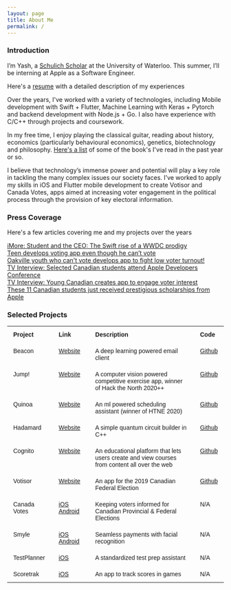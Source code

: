 ```yaml
---
layout: page
title: About Me
permalink: /
---
```


### Introduction

I’m Yash, a <a href="https://www.schulichleaders.com">Schulich Scholar</a> at the University of Waterloo. This summer, I’ll be interning at Apple as a Software Engineer.

Here's a <a href="https://www.schulichleaders.com">resume</a> with a detailed description of my experiences

Over the years, I've worked with a variety of technologies, including Mobile development with Swift + Flutter, Machine Learning with Keras + Pytorch and backend development with Node.js + Go. I also have experience with C/C++ through projects and coursework.

In my free time, I enjoy playing the classical guitar, reading about history, economics (particularly behavioural economics), genetics, biotechnology and philosophy. <a href="https://www.schulichleaders.com">Here's a list</a>  of some of the book's I've read in the past year or so.

I believe that technology’s immense power and potential will play a key role in tackling the many complex issues our society faces. I’ve worked to apply my skills in iOS and Flutter mobile development to create Votisor and Canada Votes, apps aimed at increasing voter engagement in the political process through the provision of key electoral information.

### Press Coverage

Here's a few articles covering me and my projects over the years

<a href="https://www.imore.com/student-and-ceo-swift-rise-wwdc-prodigy">iMore: Student and the CEO: The Swift rise of a WWDC prodigy</a> <br>
<a href="https://www.cbc.ca/kidsnews/post/teen-develops-voting-app-even-though-he-cant-vote">Teen develops voting app even though he can’t vote
</a> <br>
<a href="https://www.insidehalton.com/news-story/8613836-oakville-youth-who-can-t-vote-develops-app-to-fight-low-voter-turnout/">Oakville youth who can't vote develops app to fight low voter turnout!</a> <br>
<a href="https://www.youtube.com/watch?v=PslgJHgkTSs&t=21s">TV Interview: Selected Canadian students attend Apple Developers Conference</a> <br>
<a href="https://www.bttoronto.ca/videos/young-canadian-creates-app-to-engage-voter-interest/">TV Interview: Young Canadian creates app to engage voter interest</a> <br>
<a href="https://dailyhive.com/vancouver/canadian-students-receive-scholarships-from-apple">These 11 Canadian students just received prestigious scholarships from Apple
</a> <br>

### Selected Projects

<style type="text/css">
.tg  {border-collapse:collapse;border-spacing:0;border:none;border-color:#ccc;}
.tg td{font-family:Arial, sans-serif;font-size:14px;padding:11px 14px;border-style:solid;border-width:0px;overflow:hidden;word-break:normal;border-color:#ccc;}
.tg th{font-family:Arial, sans-serif;font-size:14px;font-weight:normal;padding:11px 14px;border-style:solid;border-width:0px;overflow:hidden;word-break:normal;border-color:#ccc;;}
.tg .tg-z2q5{font-size:14px;font-family:Arial, Helvetica, sans-serif !important;text-align:left;vertical-align:top}
.tg .tg-w57g{font-weight:bold;font-size:14px;font-family:Arial, Helvetica, sans-serif !important;border-color:#656565;text-align:left;vertical-align:top}
.tg .tg-w1my{;font-size:14px;font-family:Arial, Helvetica, sans-serif !important;border-color:#656565;text-align:left;vertical-align:top}
.tg .tg-0j0p{font-size:14px;font-family:Arial, Helvetica, sans-serif !important;border-color:#656565;text-align:left;vertical-align:top}
</style>
<table class="tg">
  <tr>
    <th class="tg-z2q5"><span style="font-weight:bold">Project</span><br></th>
    <th class="tg-w57g">Link</th>
    <th class="tg-z2q5"><span style="font-weight:bold">Description</span><br></th>
    <th class="tg-z2q5"><span style="font-weight:bold">Code</span><br></th>
  </tr>
  <tr>
    <td class="tg-w1my">Beacon</td>
    <td class="tg-w1my"><a href="http://yashmulki.me/votisor">Website</a></td>
    <td class="tg-w1my">A deep learning powered email client</td>
    <td class="tg-w1my"><a href="https://github.com/yashmulki/votisor-iOS/">Github</a></td>
  </tr>
  <tr>
    <td class="tg-w1my">Jump!</td>
    <td class="tg-w1my"><a href="http://yashmulki.me/votisor">Website</a></td>
    <td class="tg-w1my">A computer vision powered competitive exercise app, winner of Hack the North 2020++</td>
    <td class="tg-w1my"><a href="https://github.com/yashmulki/votisor-iOS/">Github</a></td>
  </tr>
  <tr>
    <td class="tg-w1my">Quinoa</td>
    <td class="tg-w1my"><a href="http://yashmulki.me/votisor">Website</a></td>
    <td class="tg-w1my">An ml powered scheduling assistant (winner of HTNE 2020)</td>
    <td class="tg-w1my"><a href="https://github.com/yashmulki/votisor-iOS/">Github</a></td>
  </tr>
  <tr>
    <td class="tg-w1my">Hadamard</td>
    <td class="tg-w1my"><a href="http://yashmulki.me/votisor">Website</a></td>
    <td class="tg-w1my">A simple quantum circuit builder in C++</td>
    <td class="tg-w1my"><a href="https://github.com/yashmulki/votisor-iOS/">Github</a></td>
  </tr>
  <tr>
    <td class="tg-w1my">Cognito</td>
    <td class="tg-w1my"><a href="http://yashmulki.me/votisor">Website</a></td>
    <td class="tg-w1my">An educational platform that lets users create and view courses from content all over the web</td>
    <td class="tg-w1my"><a href="https://github.com/yashmulki/votisor-iOS/">Github</a></td>
  </tr>
  <tr>
    <td class="tg-w1my">Votisor</td>
    <td class="tg-w1my"><a href="http://yashmulki.me/votisor">Website</a></td>
    <td class="tg-w1my">An app for the 2019 Canadian Federal Election</td>
    <td class="tg-w1my"><a href="https://github.com/yashmulki/votisor-iOS/">Github</a></td>
  </tr>
  <tr>
    <td class="tg-0j0p">Canada Votes</td>
    <td class="tg-0j0p"><a href="https://apps.apple.com/ca/app/canada-votes/id1379865455">iOS</a> <a href="https://play.google.com/store/apps/details?id=com.yashmulki.canadavotes&hl=en_CA">Android</a></td>
    <td class="tg-0j0p">Keeping voters informed for Canadian Provincial &amp; Federal Elections</td>
    <td class="tg-0j0p">N/A</td>
  </tr>
  <tr>
    <td class="tg-0j0p">Smyle</td>
    <td class="tg-0j0p"><a href="https://apps.apple.com/ca/app/canada-votes/id1379865455">iOS</a> <a href="https://play.google.com/store/apps/details?id=com.yashmulki.canadavotes&hl=en_CA">Android</a></td>
    <td class="tg-0j0p">Seamless payments with facial recognition</td>
    <td class="tg-0j0p">N/A</td>
  </tr>
  <tr>
    <td class="tg-w1my">TestPlanner</td>
    <td class="tg-w1my"><a href="https://apps.apple.com/us/app/testplanner/id1446658473">iOS</a></td>
    <td class="tg-w1my">A standardized test prep assistant</td>
    <td class="tg-w1my">N/A</td>
  </tr>
  <tr>
    <td class="tg-0j0p">Scoretrak</td>
    <td class="tg-0j0p"><a href="https://apps.apple.com/gy/app/scoretrak-free/id1188832066">iOS</a></td>
    <td class="tg-0j0p">An app to track scores in games</td>
    <td class="tg-0j0p">N/A</td>
  </tr>
</table>

